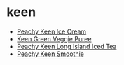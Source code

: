 # keen

 * [Peachy Keen Ice Cream](index/p/peachy-keen-ice-cream-106884.json)
 * [Keen Green Veggie Puree](index/k/keen-green-veggie-puree.json)
 * [Peachy Keen Long Island Iced Tea](index/p/peachy-keen-long-island-iced-tea.json)
 * [Peachy Keen Smoothie](index/p/peachy-keen-smoothie.json)
